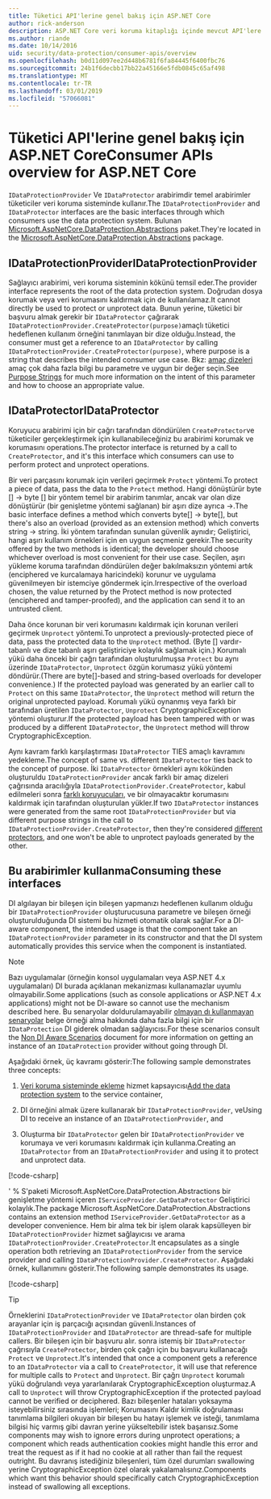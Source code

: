 ```yaml
---
title: Tüketici API'lerine genel bakış için ASP.NET Core
author: rick-anderson
description: ASP.NET Core veri koruma kitaplığı içinde mevcut API'lere çeşitli tüketici kısa bir genel bakış alırsınız.
ms.author: riande
ms.date: 10/14/2016
uid: security/data-protection/consumer-apis/overview
ms.openlocfilehash: b0d11d097ee2d448b6781f6fa84445f6400fbc76
ms.sourcegitcommit: 24b1f6decbb17bb22a45166e5fdb0845c65af498
ms.translationtype: MT
ms.contentlocale: tr-TR
ms.lasthandoff: 03/01/2019
ms.locfileid: "57066081"
---
```

# <a name="consumer-apis-overview-for-aspnet-core"></a><span data-ttu-id="6fc17-103">Tüketici API'lerine genel bakış için ASP.NET Core</span><span class="sxs-lookup"><span data-stu-id="6fc17-103">Consumer APIs overview for ASP.NET Core</span></span>

<span data-ttu-id="6fc17-104">`IDataProtectionProvider` Ve `IDataProtector` arabirimdir temel arabirimler tüketiciler veri koruma sisteminde kullanır.</span><span class="sxs-lookup"><span data-stu-id="6fc17-104">The `IDataProtectionProvider` and `IDataProtector` interfaces are the basic interfaces through which consumers use the data protection system.</span></span> <span data-ttu-id="6fc17-105">Bulunan [Microsoft.AspNetCore.DataProtection.Abstractions](https://www.nuget.org/packages/Microsoft.AspNetCore.DataProtection.Abstractions/) paket.</span><span class="sxs-lookup"><span data-stu-id="6fc17-105">They're located in the [Microsoft.AspNetCore.DataProtection.Abstractions](https://www.nuget.org/packages/Microsoft.AspNetCore.DataProtection.Abstractions/) package.</span></span>

## <a name="idataprotectionprovider"></a><span data-ttu-id="6fc17-106">IDataProtectionProvider</span><span class="sxs-lookup"><span data-stu-id="6fc17-106">IDataProtectionProvider</span></span>

<span data-ttu-id="6fc17-107">Sağlayıcı arabirimi, veri koruma sisteminin kökünü temsil eder.</span><span class="sxs-lookup"><span data-stu-id="6fc17-107">The provider interface represents the root of the data protection system.</span></span> <span data-ttu-id="6fc17-108">Doğrudan dosya korumak veya veri korumasını kaldırmak için de kullanılamaz.</span><span class="sxs-lookup"><span data-stu-id="6fc17-108">It cannot directly be used to protect or unprotect data.</span></span> <span data-ttu-id="6fc17-109">Bunun yerine, tüketici bir başvuru almak gerekir bir `IDataProtector` çağırarak `IDataProtectionProvider.CreateProtector(purpose)`amaçlı tüketici hedeflenen kullanım örneğini tanımlayan bir dize olduğu.</span><span class="sxs-lookup"><span data-stu-id="6fc17-109">Instead, the consumer must get a reference to an `IDataProtector` by calling `IDataProtectionProvider.CreateProtector(purpose)`, where purpose is a string that describes the intended consumer use case.</span></span> <span data-ttu-id="6fc17-110">Bkz: [amaç dizeleri](xref:security/data-protection/consumer-apis/purpose-strings) amaç çok daha fazla bilgi bu parametre ve uygun bir değer seçin.</span><span class="sxs-lookup"><span data-stu-id="6fc17-110">See [Purpose Strings](xref:security/data-protection/consumer-apis/purpose-strings) for much more information on the intent of this parameter and how to choose an appropriate value.</span></span>

## <a name="idataprotector"></a><span data-ttu-id="6fc17-111">IDataProtector</span><span class="sxs-lookup"><span data-stu-id="6fc17-111">IDataProtector</span></span>

<span data-ttu-id="6fc17-112">Koruyucu arabirimi için bir çağrı tarafından döndürülen `CreateProtector`ve tüketiciler gerçekleştirmek için kullanabileceğiniz bu arabirimi korumak ve korumasını operations.</span><span class="sxs-lookup"><span data-stu-id="6fc17-112">The protector interface is returned by a call to `CreateProtector`, and it's this interface which consumers can use to perform protect and unprotect operations.</span></span>

<span data-ttu-id="6fc17-113">Bir veri parçasını korumak için verileri geçirmek `Protect` yöntemi.</span><span class="sxs-lookup"><span data-stu-id="6fc17-113">To protect a piece of data, pass the data to the `Protect` method.</span></span> <span data-ttu-id="6fc17-114">Hangi dönüştürür byte [] -> byte [] bir yöntem temel bir arabirim tanımlar, ancak var olan dize dönüştürür (bir genişletme yöntemi sağlanan) bir aşırı dize ayrıca ->.</span><span class="sxs-lookup"><span data-stu-id="6fc17-114">The basic interface defines a method which converts byte[] -> byte[], but there's also an overload (provided as an extension method) which converts string -> string.</span></span> <span data-ttu-id="6fc17-115">İki yöntem tarafından sunulan güvenlik aynıdır; Geliştirici, hangi aşırı kullanım örnekleri için en uygun seçmeniz gerekir.</span><span class="sxs-lookup"><span data-stu-id="6fc17-115">The security offered by the two methods is identical; the developer should choose whichever overload is most convenient for their use case.</span></span> <span data-ttu-id="6fc17-116">Seçilen, aşırı yükleme koruma tarafından döndürülen değer bakılmaksızın yöntemi artık (enciphered ve kurcalamaya haricindeki) korunur ve uygulama güvenilmeyen bir istemciye göndermek için.</span><span class="sxs-lookup"><span data-stu-id="6fc17-116">Irrespective of the overload chosen, the value returned by the Protect method is now protected (enciphered and tamper-proofed), and the application can send it to an untrusted client.</span></span>

<span data-ttu-id="6fc17-117">Daha önce korunan bir veri korumasını kaldırmak için korunan verileri geçirmek `Unprotect` yöntemi.</span><span class="sxs-lookup"><span data-stu-id="6fc17-117">To unprotect a previously-protected piece of data, pass the protected data to the `Unprotect` method.</span></span> <span data-ttu-id="6fc17-118">(Byte [] vardır-tabanlı ve dize tabanlı aşırı geliştiriciye kolaylık sağlamak için.) Korumalı yükü daha önceki bir çağrı tarafından oluşturulmuşsa `Protect` bu aynı üzerinde `IDataProtector`, `Unprotect` özgün korumasız yükü yöntemi döndürür.</span><span class="sxs-lookup"><span data-stu-id="6fc17-118">(There are byte[]-based and string-based overloads for developer convenience.) If the protected payload was generated by an earlier call to `Protect` on this same `IDataProtector`, the `Unprotect` method will return the original unprotected payload.</span></span> <span data-ttu-id="6fc17-119">Korumalı yükü oynanmış veya farklı bir tarafından üretilen `IDataProtector`, `Unprotect` CryptographicException yöntemi oluşturur.</span><span class="sxs-lookup"><span data-stu-id="6fc17-119">If the protected payload has been tampered with or was produced by a different `IDataProtector`, the `Unprotect` method will throw CryptographicException.</span></span>

<span data-ttu-id="6fc17-120">Aynı kavram farklı karşılaştırması `IDataProtector` TIES amaçlı kavramını yedekleme.</span><span class="sxs-lookup"><span data-stu-id="6fc17-120">The concept of same vs. different `IDataProtector` ties back to the concept of purpose.</span></span> <span data-ttu-id="6fc17-121">İki `IDataProtector` örnekleri aynı kökünden oluşturuldu `IDataProtectionProvider` ancak farklı bir amaç dizeleri çağrısında aracılığıyla `IDataProtectionProvider.CreateProtector`, kabul edilmeleri sonra [farklı koruyucuları](xref:security/data-protection/consumer-apis/purpose-strings), ve bir olmayacaktır korumasını kaldırmak için tarafından oluşturulan yükler.</span><span class="sxs-lookup"><span data-stu-id="6fc17-121">If two `IDataProtector` instances were generated from the same root `IDataProtectionProvider` but via different purpose strings in the call to `IDataProtectionProvider.CreateProtector`, then they're considered [different protectors](xref:security/data-protection/consumer-apis/purpose-strings), and one won't be able to unprotect payloads generated by the other.</span></span>

## <a name="consuming-these-interfaces"></a><span data-ttu-id="6fc17-122">Bu arabirimler kullanma</span><span class="sxs-lookup"><span data-stu-id="6fc17-122">Consuming these interfaces</span></span>

<span data-ttu-id="6fc17-123">DI algılayan bir bileşen için bileşen yapmanızı hedeflenen kullanım olduğu bir `IDataProtectionProvider` oluşturucusuna parametre ve bileşen örneği oluşturulduğunda DI sistemi bu hizmeti otomatik olarak sağlar.</span><span class="sxs-lookup"><span data-stu-id="6fc17-123">For a DI-aware component, the intended usage is that the component take an `IDataProtectionProvider` parameter in its constructor and that the DI system automatically provides this service when the component is instantiated.</span></span>

> [!NOTE]
> <span data-ttu-id="6fc17-124">Bazı uygulamalar (örneğin konsol uygulamaları veya ASP.NET 4.x uygulamaları) DI burada açıklanan mekanizması kullanamazlar uyumlu olmayabilir.</span><span class="sxs-lookup"><span data-stu-id="6fc17-124">Some applications (such as console applications or ASP.NET 4.x applications) might not be DI-aware so cannot use the mechanism described here.</span></span> <span data-ttu-id="6fc17-125">Bu senaryolar doldurulamayabilir [olmayan dı kullanmayan senaryolar](xref:security/data-protection/configuration/non-di-scenarios) belge örneği alma hakkında daha fazla bilgi için bir `IDataProtection` DI giderek olmadan sağlayıcısı.</span><span class="sxs-lookup"><span data-stu-id="6fc17-125">For these scenarios consult the [Non DI Aware Scenarios](xref:security/data-protection/configuration/non-di-scenarios) document for more information on getting an instance of an `IDataProtection` provider without going through DI.</span></span>

<span data-ttu-id="6fc17-126">Aşağıdaki örnek, üç kavramı gösterir:</span><span class="sxs-lookup"><span data-stu-id="6fc17-126">The following sample demonstrates three concepts:</span></span>

1. <span data-ttu-id="6fc17-127">[Veri koruma sisteminde ekleme](xref:security/data-protection/configuration/overview) hizmet kapsayıcısı</span><span class="sxs-lookup"><span data-stu-id="6fc17-127">[Add the data protection system](xref:security/data-protection/configuration/overview) to the service container,</span></span>

2. <span data-ttu-id="6fc17-128">DI örneğini almak üzere kullanarak bir `IDataProtectionProvider`, ve</span><span class="sxs-lookup"><span data-stu-id="6fc17-128">Using DI to receive an instance of an `IDataProtectionProvider`, and</span></span>

3. <span data-ttu-id="6fc17-129">Oluşturma bir `IDataProtector` gelen bir `IDataProtectionProvider` ve korumaya ve veri korumasını kaldırmak için kullanma.</span><span class="sxs-lookup"><span data-stu-id="6fc17-129">Creating an `IDataProtector` from an `IDataProtectionProvider` and using it to protect and unprotect data.</span></span>

[!code-csharp[](../using-data-protection/samples/protectunprotect.cs?highlight=26,34,35,36,37,38,39,40)]

<span data-ttu-id="6fc17-130">' % S'paketi Microsoft.AspNetCore.DataProtection.Abstractions bir genişletme yöntemi içeren `IServiceProvider.GetDataProtector` Geliştirici kolaylık.</span><span class="sxs-lookup"><span data-stu-id="6fc17-130">The package Microsoft.AspNetCore.DataProtection.Abstractions contains an extension method `IServiceProvider.GetDataProtector` as a developer convenience.</span></span> <span data-ttu-id="6fc17-131">Hem bir alma tek bir işlem olarak kapsülleyen bir `IDataProtectionProvider` hizmet sağlayıcısı ve arama `IDataProtectionProvider.CreateProtector`.</span><span class="sxs-lookup"><span data-stu-id="6fc17-131">It encapsulates as a single operation both retrieving an `IDataProtectionProvider` from the service provider and calling `IDataProtectionProvider.CreateProtector`.</span></span> <span data-ttu-id="6fc17-132">Aşağıdaki örnek, kullanımını gösterir.</span><span class="sxs-lookup"><span data-stu-id="6fc17-132">The following sample demonstrates its usage.</span></span>

[!code-csharp[](./overview/samples/getdataprotector.cs?highlight=15)]

>[!TIP]
> <span data-ttu-id="6fc17-133">Örneklerini `IDataProtectionProvider` ve `IDataProtector` olan birden çok arayanlar için iş parçacığı açısından güvenli.</span><span class="sxs-lookup"><span data-stu-id="6fc17-133">Instances of `IDataProtectionProvider` and `IDataProtector` are thread-safe for multiple callers.</span></span> <span data-ttu-id="6fc17-134">Bir bileşen için bir başvuru alır. sonra istemiş bir `IDataProtector` çağrısıyla `CreateProtector`, birden çok çağrı için bu başvuru kullanacağı `Protect` ve `Unprotect`.</span><span class="sxs-lookup"><span data-stu-id="6fc17-134">It's intended that once a component gets a reference to an `IDataProtector` via a call to `CreateProtector`, it will use that reference for multiple calls to `Protect` and `Unprotect`.</span></span> <span data-ttu-id="6fc17-135">Bir çağrı `Unprotect` korumalı yükü doğrulandı veya yararlanılarak CryptographicException oluşturmaz.</span><span class="sxs-lookup"><span data-stu-id="6fc17-135">A call to `Unprotect` will throw CryptographicException if the protected payload cannot be verified or deciphered.</span></span> <span data-ttu-id="6fc17-136">Bazı bileşenler hataları yoksayma isteyebilirsiniz sırasında işlemleri; Korumasını Kaldır kimlik doğrulaması tanımlama bilgileri okuyan bir bileşen bu hatayı işlemek ve isteği, tanımlama bilgisi hiç varmış gibi davran yerine yükseltebilir istek başarısız.</span><span class="sxs-lookup"><span data-stu-id="6fc17-136">Some components may wish to ignore errors during unprotect operations; a component which reads authentication cookies might handle this error and treat the request as if it had no cookie at all rather than fail the request outright.</span></span> <span data-ttu-id="6fc17-137">Bu davranış istediğiniz bileşenleri, tüm özel durumları swallowing yerine CryptographicException özel olarak yakalamalısınız.</span><span class="sxs-lookup"><span data-stu-id="6fc17-137">Components which want this behavior should specifically catch CryptographicException instead of swallowing all exceptions.</span></span>
